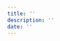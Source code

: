 ```yaml
---
title: ''
description: ''
date: ''
---
```

<script>
  import FormShadowTemplate from '$lib/components/forms/form-shadow-template/form-shadow-template.svelte'
</script>
<FormShadowTemplate/>